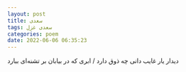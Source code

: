 ```yaml
---
layout: post
title: سعدی
tags: سعدی غزل
categories: poem
date: 2022-06-06 06:35:23
---
```


دیدار یار غایب دانی چه ذوق دارد / ابری که در بیابان بر تشنه‌ای ببارد
